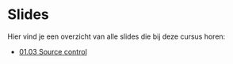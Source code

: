 # Slides

Hier vind je een overzicht van alle slides die bij deze cursus horen:

- [01.03 Source control](/slides/01.03.source-control/index.html ":ignore")
